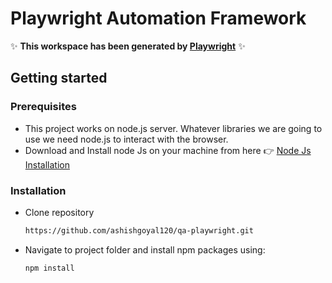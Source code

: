 # Playwright Automation Framework

✨ **This workspace has been generated by [Playwright](https://playwright.dev/)** ✨

## Getting started

### Prerequisites

- This project works on node.js server. Whatever libraries we are going to use we need node.js to interact with the browser.
- Download and Install node Js on your machine from here 👉 [Node Js Installation](https://nodejs.org/en/download)

### Installation

- Clone repository

  ```bash
  https://github.com/ashishgoyal120/qa-playwright.git

  ```

- Navigate to project folder and install npm packages using:

  ```bash
  npm install
  ```
